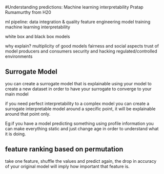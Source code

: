 #Understanding predictions: Machine learning interpretability
Pratap Rumamurthy from H20

ml pipeline:
data integration & quality
feature engineering
model training
machine learning interpretability

white box and black box models

why explain?
multiplicity of good models
fairness and social aspects
trust of model producers and consumers
security and hacking
regulated/controlled environments

## Surrogate Model
you can create a surrogate model that is explainable using your model to create a new dataset in order to have your surrogate to converge to your main model

if you need perfect interpretability to a complex model you can create a surrogate interpretable model around a specific point, it will be explainable around that point only.

Eg:if you have a model predicting something using profile information you can make everything static and just change age in order to understand what it is doing.

## feature ranking based on permutation

take one feature, shuffle the values and predict again, the drop in accuracy of your original model will imply how important that feature is.


